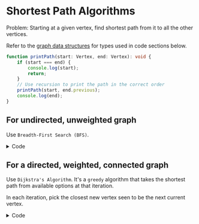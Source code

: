 # Shortest Path Algorithms

Problem: Starting at a given vertex, find shortest path from it to all the other vertices.

Refer to the [graph data structures](9_1-graph-data-structures.md) for types used in code sections below.

```TypeScript
function printPath(start: Vertex, end: Vertex): void {
    if (start === end) {
        console.log(start);
        return;
    }
    // Use recursion to print the path in the correct order
    printPath(start, end.previous);
    console.log(end);
}
```

## For undirected, unweighted graph
Use `Breadth-First Search (BFS)`.

<details>
<summary>Code</summary>

```TypeScript
function unweightedShortestPath(g: Graph, start: Vertex): void {
    const queue = new Array<Vertex>();
    start.distance = 0;
    queue.push(start);
    while(queue.length) {
        const v: Vertex = queue.shift();
        v.adjList.forEach(w => {
            if (w.distance === undefined) {
                w.distance = v.distance + 1;
                w.previous = v;
                queue.push(w);
            }
        });
    }
}
```

</details>

## For a directed, weighted, connected graph

Use `Dijkstra's Algorithm`. It's a `greedy` algorithm that takes the shortest path from available options at that iteration. 

In each iteration, pick the closest new vertex seen to be the next current vertex.

<details>
<summary>Code</summary>

```TypeScript
// Note: This hasn't been tested, use at your own risk.
function dijkstra(g: Graph, v: Vertex): void {
    v.distance = 0;
    do {
        v.known = true;
        let closestW: Vertex;
        let closestValue = Infinity;
        v.adjList.forEach(w => {
            if (!w.known && (w.distance === undefined || w.distance > v.distance + w.distVtoW)) {
                w.distance = v.distance + w.distVtoW;
                w.previous = v;
                if (w.distVtoW < closestValue) {
                    closestValue = w.distVtoW;
                    closestW = w;
                }
            }
        })
        v = closestW;
    } while(v !== null);
}
```

</details>